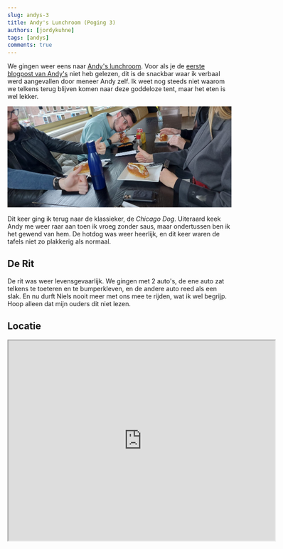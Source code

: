 ```yaml
---
slug: andys-3
title: Andy's Lunchroom (Poging 3)
authors: [jordykuhne]
tags: [andys]
comments: true
---
```


We gingen weer eens naar [Andy's lunchroom](https://www.andyslunchroom.nl/).
Voor als je de [eerste blogpost van Andy's](/andys) niet heb gelezen,
dit is de snackbar waar ik verbaal werd aangevallen door meneer Andy zelf.
Ik weet nog steeds niet waarom we telkens terug blijven komen naar deze goddeloze tent, maar het eten is wel lekker.

![andys lunchroom](thumbnail.jpg)

<!-- truncate -->

Dit keer ging ik terug naar de klassieker, de *Chicago Dog*. Uiteraard keek Andy me weer raar aan toen ik vroeg zonder saus,
maar ondertussen ben ik het gewend van hem. De hotdog was weer heerlijk, en dit keer waren de tafels niet zo plakkerig als normaal.

## De Rit

De rit was weer levensgevaarlijk. We gingen met 2 auto's,
de ene auto zat telkens te toeteren en te bumperkleven,
en de andere auto reed als een slak.
En nu durft Niels nooit meer met ons mee te rijden, wat ik wel begrijp.
Hoop alleen dat mijn ouders dit niet lezen.


## Locatie

<iframe src="https://www.google.com/maps/embed?pb=!1m18!1m12!1m3!1d2415.013394132842!2d4.760620061046338!3d52.643738891529686!2m3!1f0!2f0!3f0!3m2!1i1024!2i768!4f13.1!3m3!1m2!1s0x47cf56515f56bf93%3A0xfa19c20dc6e7dfa2!2sAndy&#39;s%20Cafetaria!5e0!3m2!1snl!2snl!4v1727825716971!5m2!1snl!2snl" width="600" height="450" allowfullscreen="" loading="lazy" referrerpolicy="no-referrer-when-downgrade"></iframe>
